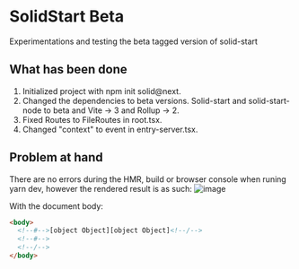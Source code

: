 # SolidStart Beta

Experimentations and testing the beta tagged version of solid-start

## What has been done
1) Initialized project with npm init solid@next.
2) Changed the dependencies to beta versions. Solid-start and solid-start-node to beta and Vite -> 3 and Rollup -> 2.
3) Fixed Routes to FileRoutes in root.tsx.
4) Changed "context" to event in entry-server.tsx.


## Problem at hand
There are no errors during the HMR, build or browser console when runing yarn dev, however the rendered result is as such:
![image](https://user-images.githubusercontent.com/90532510/181919915-f4277584-4c6c-4c47-9625-456981cb2852.png)

With the document body:
```html
<body>
  <!--#-->[object Object][object Object]<!--/-->
  <!--#-->
  <!--/-->
</body>
```
